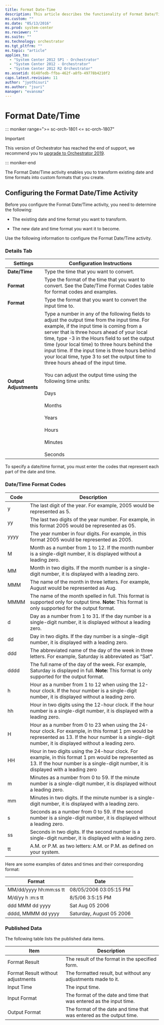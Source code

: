 ```yaml
---
title: Format Date-Time
description: This article describes the functionality of Format Date/Time activity.
ms.custom: ""
ms.date: "05/13/2016"
ms.prod: system-center
ms.reviewer: ""
ms.suite: ""
ms.technology: orchestrator
ms.tgt_pltfrm: ""
ms.topic: "article"
applies_to:
  - "System Center 2012 SP1 - Orchestrator"
  - "System Center 2012 - Orchestrator"
  - "System Center 2012 R2 Orchestrator"
ms.assetid: 0148fedb-ffba-462f-a8fb-49778b4210f2
caps.latest.revision: 11
author: "jyothisuri"
ms.author: "jsuri"
manager: "evansma"
---
```

# Format Date/Time

::: moniker range=">= sc-orch-1801 <= sc-orch-1807"

> [!IMPORTANT]
>
> This version of Orchestrator has reached the end of support, we recommend you to [upgrade to Orchestrator 2019](../index.yml).

::: moniker-end

The Format Date/Time activity enables you to transform existing date and time formats into custom formats that you create.  

## Configuring the Format Date/Time Activity  
 Before you configure the Format Date/Time activity, you need to determine the following:  

- The existing date and time format you want to transform.  

- The new date and time format you want it to become.  

Use the following information to configure the Format Date/Time activity.  

### Details Tab  

|Settings|Configuration Instructions|  
|--------------|--------------------------------|  
|**Date/Time**|Type the time that you want to convert.|  
|**Format**|Type the format of the time that you want to convert. See the Date/Time Format Codes table for format codes and examples.|  
|**Format**|Type the format that you want to convert the input time to.|  
|**Output Adjustments**|Type a number in any of the following fields to adjust the output time from the input time. For example, if the input time is coming from a server that is three hours ahead of your local time, type -3 in the Hours field to set the output time (your local time) to three hours behind the input time. If the input time is three hours behind your local time, type 3 to set the output time to three hours ahead of the input time.<br /><br /> You can adjust the output time using the following time units:<br /><br /> Days<br /><br /> Months<br /><br /> Years<br /><br /> Hours<br /><br /> Minutes<br /><br /> Seconds|  

 To specify a date/time format, you must enter the codes that represent each part of the date and time.  

### Date/Time Format Codes  

|Code|Description|  
|----------|-----------------|  
|y|The last digit of the year. For example, 2005 would be represented as 5.|  
|yy|The last two digits of the year number. For example, in this format 2005 would be represented as 05.|  
|yyyy|The year number in four digits. For example, in this format 2005 would be represented as 2005.|  
|M|Month as a number from 1 to 12. If the month number is a single-digit number, it is displayed without a leading zero.|  
|MM|Month in two digits. If the month number is a single-digit number, it is displayed with a leading zero.|  
|MMM|The name of the month in three letters. For example, August would be represented as Aug.|  
|MMMM|The name of the month spelled in full. This format is supported only for output time. **Note:**  This format is only supported for the output format.|  
|d|Day as a number from 1 to 31. If the day number is a single-digit number, it is displayed without a leading zero.|  
|dd|Day in two digits. If the day number is a single-digit number, it is displayed with a leading zero.|  
|ddd|The abbreviated name of the day of the week in three letters. For example, Saturday is abbreviated as “Sat”.|  
|dddd|The full name of the day of the week. For example, Saturday is displayed in full. **Note:**  This format is only supported for the output format.|  
|h|Hour as a number from 1 to 12 when using the 12-hour clock. If the hour number is a single-digit number, it is displayed without a leading zero.|  
|hh|Hour in two digits using the 12-hour clock. If the hour number is a single-digit number, it is displayed with a leading zero.|  
|H|Hour as a number from 0 to 23 when using the 24-hour clock. For example, in this format 1 pm would be represented as 13. If the hour number is a single-digit number, it is displayed without a leading zero.|  
|HH|Hour in two digits using the 24-hour clock. For example, in this format 1 pm would be represented as 13. If the hour number is a single-digit number, it is displayed with a leading zero|  
|m|Minutes as a number from 0 to 59. If the minute number is a single-digit number, it is displayed without a leading zero.|  
|mm|Minutes in two digits. If the minute number is a single-digit number, it is displayed with a leading zero.|  
|s|Seconds as a number from 0 to 59. If the second number is a single-digit number, it is displayed without a leading zero.|  
|ss|Seconds in two digits. If the second number is a single-digit number, it is displayed with a leading zero.|  
|tt|A.M. or P.M. as two letters: A.M. or P.M. as defined on your system.|  

 Here are some examples of dates and times and their corresponding format:  

|Format|Date|  
|------------|----------|  
|MM/dd/yyyy hh:mm:ss tt|08/05/2006 03:05:15 PM|  
|M/d/yy h &#58;m&#58;s tt|8/5/06 3:5:15 PM|  
|ddd MMM dd yyyy|Sat Aug 05 2006|  
|dddd, MMMM dd yyyy|Saturday, August 05 2006|  

### Published Data  
 The following table lists the published data items.  

|Item|Description|  
|----------|-----------------|  
|Format Result|The result of the format in the specified form.|  
|Format Result without adjustments|The formatted result, but without any adjustments made to it.|  
|Input Time|The input time.|  
|Input Format|The format of the date and time that was entered as the input time.|  
|Output Format|The format of the date and time that was entered as the output time.|
